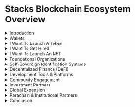 # Stacks Blockchain Ecosystem Overview

<details>
<summary>Introduction</summary>

The Stacks blockchain ecosystem is a network of companies, developers, and organizations working together to extend Bitcoin’s functionality. By building decentralized applications (dApps), financial protocols, and NFTs on top of the Stacks blockchain, the ecosystem aims to leverage Bitcoin's security with the additional capability of smart contracts and decentralized finance (DeFi). Below is an overview of the key players in this ecosystem, along with their roles and contributions.

</details>

<details>
<summary>Wallets</summary>

- **[Xverse](https://www.xverse.app/)**  
  The Bitcoin Wallet for everyone All your Bitcoin assets in one place. Available on iOS, Android, and Chrome on desktop.

- **[Leather](https://leather.io/)**  
  Leather is a wallet enabling you to tap into the multi-layered Bitcoin economy.
  
</details>

<details>
<summary>I Want To Launch A Token</summary>

- **[STX City](https://stx.city)**  
  STX City is the easiest way to launch a token on Stacks without having to learn a single line of code. A bonding curve mechanism is used to dynamically generate price discovery for your token on Stacks without having to worry about liquidity pools and all that fancy stuff.

</details>

<details>
<summary>I Want To Get Hired</summary>

- **[ZeroAuth](https://zeroauthority.xyz/)**  
  ZeroAuth is how people can get hired to do work in the stacks ecosystem. The vision of ZeroAuth is to provide the reputation layer for web3.

</details>

<details>
<summary>I Want To Launch An NFT</summary>

- **[Gamma.io](https://gamma.io)**  
  Gamma.io is a leading NFT marketplace on Stacks, offering NFT minting, auctions, and trading with community support tools for creators.

</details>

<details>
<summary>Foundational Organizations</summary>

- **[Stacks Foundation](https://stacks.org)**  
  The Stacks Foundation is a nonprofit that supports the growth and open-source development of Stacks. It provides grants, organizes community events, and advocates for adoption through education and outreach.

- **[Hiro Systems](https://www.hiro.so)**  
  Hiro Systems offers developer tools for building dApps on Stacks, including Stacks.js and Clarity IDE. Their tools enable developers to build decentralized apps and interact with the Stacks blockchain.

- **[Trust Machines](https://www.trustmachines.co)**  
  Founded by Muneeb Ali, Trust Machines focuses on expanding Bitcoin's use cases by building applications on Stacks in the realms of DeFi, NFTs, and more.

- **[Daemon Technologies](https://www.daemontechnologies.co)**  
  Daemon Technologies supports decentralized Stacks mining by providing infrastructure and educational resources, promoting a decentralized and accessible mining ecosystem.

</details>

<details>
<summary>Self-Sovereign Identification Systems</summary>

- **[BNS v2](https://www.bnsv2.com/)**  
  BNS stands for Bitcoin Naming Service, and is the system upon which the .btc address operates.

</details>

<details>
<summary>Decentralized Finance (DeFi)</summary>

- **[Arkadiko](https://www.arkadiko.finance)**  
  Arkadiko is a DeFi protocol offering decentralized lending and stablecoin creation services using Bitcoin as collateral.

- **[Alex](https://www.alexgo.io)**  
  Alex is a decentralized exchange (DEX) on Stacks, facilitating trading, yield farming, and liquidity provision for users.

- **[Zest Protocol](https://www.zestprotocol.com)**  
  Zest Protocol is a Bitcoin lending protocol designed for institutional investors, offering large-scale lending services using Bitcoin as collateral.

- **[Velar](https://velar.com/)**  
  Velar - Unlock Bitcoin Liquidity. Velar enables seamless swapping, trading, launching assets on premier Bitcoin L2s, providing unparalleled liquidity and flexibility.
  
</details>

<details>
<summary>Development Tools & Platforms</summary>

- **[Sigle](https://www.sigle.io)**  
  Sigle is a decentralized blogging platform that allows writers to publish and monetize content while maintaining full ownership.

- **[Clarinet](https://docs.hiro.so/clarinet)**  
  Clarinet is a development toolset for writing and deploying Clarity smart contracts on the Stacks blockchain.

- **[AI BTC](https://aibtc.dev/)**
  AI BTC is developing primitives for integrating L2 Bitcoin into resources and tools that expand the capabilities of AI agents.

</details>

<details>
<summary>Community Engagement</summary>

- **[100 Day Giveaway](https://x.com/SirLatimer1)**  
  The 100 Day Giveaway onboards new members to the Stacks Ecosystems through education and Bitcoin Asset Giveaways every week.

- **[StacksLink](https://x.com/StacksLink)**  
  Your ultimate community resource for all things Stacks.

- **[DeOrganized Media](https://x.com/DeOrganizedBTC)**  
  DeOrganized Media is a daily show that covers everything happening in the Stacks Ecosystem by interviewing the most powerful emerging players.

- **[Clarity Working Group](https://github.com/orgs/stacks-network/discussions/509)**
  The key objective of the Clarity Working Group is to provide Clarity support on both specific Stacks projects & ecosystem-wide contracts. Examples of specific projects include milestones such as Nakamoto & sBTC, which both require multiple contracts such as PoX-4, the sBTC asset contract, & so on. Examples of ecosystem-wide/macro contracts include the Clarity-Bitcoin contract.

</details>

<details>
<summary>Investment Partners</summary>

- **[BTC Frontier Fund](https://btcfrontier.fund/)**  
  BTC Frontier Fund invests in startups and founders across the Bitcoin ecosystem. Includes, but not limited to: the main L1 as well as Lightning, Stacks, Rootstock, Ordinals, DLCs, and more.

- **[Stacks Ventures](https://www.stacksventures.io)**  
  Stacks Ventures is a venture capital firm that provides funding and mentorship to early-stage startups within the Stacks ecosystem.

- **[DeGrants](https://degrants.xyz)**  
  Designed and incubated by dedicated community members from all corners of the Stacks ecosystem, the DeGrants (decentralized grants) program aims to fund and support a wide range of projects that are beneficial to Stacks community members and network.

- **[PBC (formerly Blockstack PBC)](https://stacks.org)**  
  PBC played a major role in the creation of Stacks and continues to focus on research, scalability, and Bitcoin integration.

- **[Stacks Advocates & Community](https://stacks.org)**  
  The Stacks Advocates Program organizes global community engagement through events, workshops, and advocacy for Stacks adoption.

</details>

<details>
<summary>Global Expansion</summary>

- **[Jambo](https://jambo.africa)**  
  Jambo focuses on driving Stacks adoption in Africa, bringing blockchain-based financial and social services to the continent.

</details>

<details>
<summary>Parachain & Institutional Partners</summary>

- **[Mechanism Capital](https://www.mechanism.capital)**  
  Mechanism Capital supports Stacks projects with capital and strategic resources, particularly in DeFi and Bitcoin-related solutions.

- **[Stacks Parachain Partners](https://stacks.org)**  
  Stacks Parachain Partners work on creating interoperability between Stacks and other layer-2 solutions, enhancing Bitcoin's scalability.

</details>

<details>
<summary>Conclusion</summary>

The Stacks blockchain ecosystem is composed of a wide range of participants who work together to extend the capabilities of Bitcoin by leveraging decentralized finance, NFTs, smart contracts, and more. This diverse ecosystem ensures that Bitcoin remains secure while expanding its use cases beyond being just a store of value.

</details>
